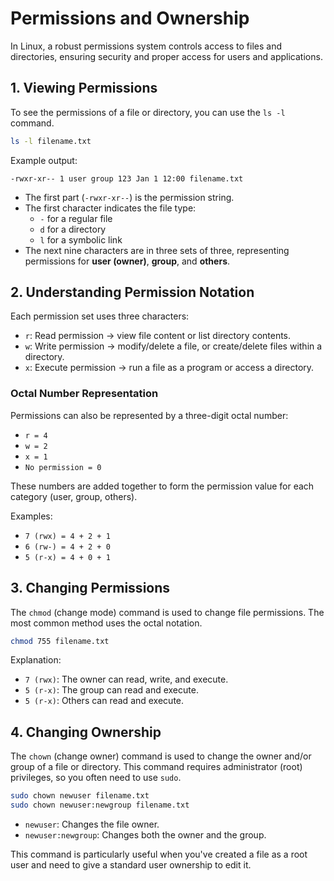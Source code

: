 # Permissions and Ownership

In Linux, a robust permissions system controls access to files and directories, ensuring security and proper access for users and applications.

## 1. Viewing Permissions
To see the permissions of a file or directory, you can use the `ls -l` command.

```bash
ls -l filename.txt
```

Example output:
```
-rwxr-xr-- 1 user group 123 Jan 1 12:00 filename.txt
```

- The first part (`-rwxr-xr--`) is the permission string.
- The first character indicates the file type:
  - `-` for a regular file
  - `d` for a directory
  - `l` for a symbolic link
- The next nine characters are in three sets of three, representing permissions for **user (owner)**, **group**, and **others**.

## 2. Understanding Permission Notation
Each permission set uses three characters:

- `r`: Read permission → view file content or list directory contents.
- `w`: Write permission → modify/delete a file, or create/delete files within a directory.
- `x`: Execute permission → run a file as a program or access a directory.

### Octal Number Representation
Permissions can also be represented by a three-digit octal number:

- `r = 4`
- `w = 2`
- `x = 1`
- `No permission = 0`

These numbers are added together to form the permission value for each category (user, group, others).

Examples:
- `7 (rwx) = 4 + 2 + 1`
- `6 (rw-) = 4 + 2 + 0`
- `5 (r-x) = 4 + 0 + 1`

## 3. Changing Permissions
The `chmod` (change mode) command is used to change file permissions. The most common method uses the octal notation.

```bash
chmod 755 filename.txt
```

Explanation:
- `7 (rwx)`: The owner can read, write, and execute.
- `5 (r-x)`: The group can read and execute.
- `5 (r-x)`: Others can read and execute.

## 4. Changing Ownership
The `chown` (change owner) command is used to change the owner and/or group of a file or directory. This command requires administrator (root) privileges, so you often need to use `sudo`.

```bash
sudo chown newuser filename.txt
sudo chown newuser:newgroup filename.txt
```

- `newuser`: Changes the file owner.
- `newuser:newgroup`: Changes both the owner and the group.

This command is particularly useful when you've created a file as a root user and need to give a standard user ownership to edit it.
